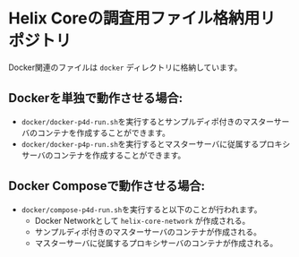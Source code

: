 # Helix Coreの調査用ファイル格納用リポジトリ

Docker関連のファイルは `docker` ディレクトリに格納しています。

## Dockerを単独で動作させる場合:
- `docker/docker-p4d-run.sh`を実行するとサンプルディポ付きのマスターサーバのコンテナを作成することができます。
- `docker/docker-p4p-run.sh`を実行するとマスターサーバに従属するプロキシサーバのコンテナを作成することができます。

## Docker Composeで動作させる場合:
- `docker/compose-p4d-run.sh`を実行すると以下のことが行われます。
  - Docker Networkとして `helix-core-network` が作成される。
  - サンプルディポ付きのマスターサーバのコンテナが作成される。
  - マスターサーバに従属するプロキシサーバのコンテナが作成される。
